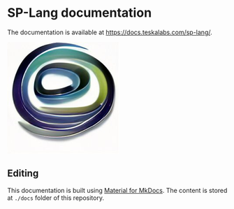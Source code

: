 # SP-Lang documentation

The documentation is available at https://docs.teskalabs.com/sp-lang/.

![SP-lang logo](./docs/splang-logo.jpg)


## Editing

This documentation is built using [Material for MkDocs](https://squidfunk.github.io/mkdocs-material/).
The content is stored at `./docs` folder of this repository.
